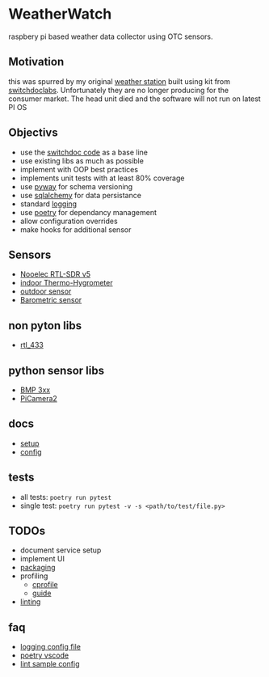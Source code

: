 # WeatherWatch
raspbery pi based weather data collector using OTC sensors.


## Motivation
this was spurred by my original [weather station](https://github.com/tim-oe/SkyWeather2) built using kit from [switchdoclabs](https://github.com/switchdoclabs/SDL_Pi_SkyWeather2). Unfortunately they are no longer producing for the consumer market. The head unit died and the software will not run on latest PI OS


## Objectivs
- use the [switchdoc code](https://github.com/switchdoclabs/SDL_Pi_SkyWeather2) as a base line
- use existing libs as much as possible
- implement with OOP best practices
- implements unit tests with at least 80% coverage
- use [pyway](https://github.com/sergiosbx/pyway) for schema versioning
- use [sqlalchemy](https://docs.sqlalchemy.org/en/20/) for data persistance
- standard [logging](https://docs.python.org/3/library/logging.html)
- use [poetry](https://python-poetry.org/docs/) for dependancy management 
- allow configuration overrides
- make hooks for additional sensor


## Sensors
- [Nooelec RTL-SDR v5](https://www.nooelec.com/store/nesdr-smart-sdr.html?srsltid=AfmBOooo6Krrq7dvl4eQHVzfA-Yd0QMADqy0cH9XJ5qf-dx8T5dQAby2)
- [indoor Thermo-Hygrometer](https://www.sainlogic.com/english/additional-temperature-and-humidity-sensor-for-sainlogic-weather-station-ft0300.html)
- [outdoor sensor](https://www.sainlogic.com/english/transmitter-for-sainlogic-weather-station-ft0310-1.html)
- [Barometric sensor](https://learn.adafruit.com/adafruit-bmp388-bmp390-bmp3xx)


## non pyton libs
- [rtl_433](https://github.com/merbanan/rtl_433)


## python sensor libs
- [BMP 3xx](https://github.com/adafruit/Adafruit_CircuitPython_BMP3XX)
- [PiCamera2](https://datasheets.raspberrypi.com/camera/picamera2-manual.pdf)


## docs
- [setup](/docs/SETUP.md)
- [config](/docs/CONFIG.md)


## tests
- all tests:   ```poetry run pytest```
- single test: ```poetry run pytest -v -s <path/to/test/file.py>```


## TODOs
- document service setup
- implement UI    
- [packaging](https://packaging.python.org/en/latest/guides/creating-command-line-tools/)
- profiling
    - [cprofile](https://docs.python.org/3/library/profile.html#module-cProfile)
    - [guide](https://www.turing.com/kb/python-code-with-cprofile)
- [linting](https://github.com/pylint-dev/pylint)

## faq
- [logging config file](https://gist.github.com/panamantis/5797dda98b1fa6fab2f739a7aacc5e9d)
- [poetry vscode](https://www.markhneedham.com/blog/2023/07/24/vscode-poetry-python-interpreter/)
- [lint sample config](https://github.com/atlassian-api/atlassian-python-api/blob/master/pyproject.toml)
